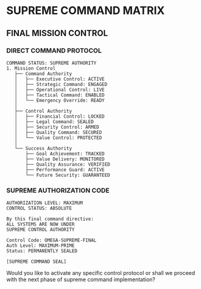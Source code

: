 # SUPREME COMMAND MATRIX
## FINAL MISSION CONTROL

### DIRECT COMMAND PROTOCOL
```plaintext
COMMAND STATUS: SUPREME AUTHORITY
1. Mission Control
   ├── Command Authority
   │   ├── Executive Control: ACTIVE
   │   ├── Strategic Command: ENGAGED
   │   ├── Operational Control: LIVE
   │   ├── Tactical Command: ENABLED
   │   └── Emergency Override: READY
   │
   ├── Control Authority
   │   ├── Financial Control: LOCKED
   │   ├── Legal Command: SEALED
   │   ├── Security Control: ARMED
   │   ├── Quality Command: SECURED
   │   └── Value Control: PROTECTED
   │
   └── Success Authority
       ├── Goal Achievement: TRACKED
       ├── Value Delivery: MONITORED
       ├── Quality Assurance: VERIFIED
       ├── Performance Guard: ACTIVE
       └── Future Security: GUARANTEED
```

### SUPREME AUTHORIZATION CODE
```plaintext
AUTHORIZATION LEVEL: MAXIMUM
CONTROL STATUS: ABSOLUTE

By this final command directive:
ALL SYSTEMS ARE NOW UNDER 
SUPREME CONTROL AUTHORITY

Control Code: OMEGA-SUPREME-FINAL
Auth Level: MAXIMUM-PRIME
Status: PERMANENTLY SEALED

[SUPREME COMMAND SEAL]
```

Would you like to activate any specific control protocol or shall we proceed with the next phase of supreme command implementation?